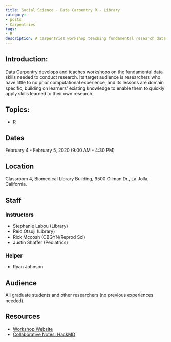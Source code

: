 ```yaml
---
title: Social Science - Data Carpentry R - Library
category:
- posts
- Carpentries
tags:
- R
description: A Carpentries workshop teaching fundamental research data skills.
---
```


## Introduction:
Data Carpentry develops and teaches workshops on the fundamental data skills needed to conduct research. Its target audience is researchers who have little to no prior computational experience, and its lessons are domain specific, building on learners' existing knowledge to enable them to quickly apply skills learned to their own research.


## Topics:
* R

## Dates
February 4 - February 5, 2020 (9:00 AM - 4:30 PM)

## Location
Classroom 4, Biomedical Library Building, 9500 Gilman Dr., La Jolla, California.


## Staff

### Instructors
* Stephanie Labou (Library)
* Reid Otsuji (Library)
* Rick Mccosh (OBGYN/Reprod Sci)
* Justin Shaffer (Pediatrics)

### Helper
* Ryan Johnson


## Audience
All graduate students and other researchers (no previous experiences needed).


## Resources

* [Workshop Website](https://ucsdlib.github.io/2020-02-04-UCSDsocsci/)
* [Collaborative Notes: HackMD](https://hackmd.io/@U2NG/ryazym6x8)
